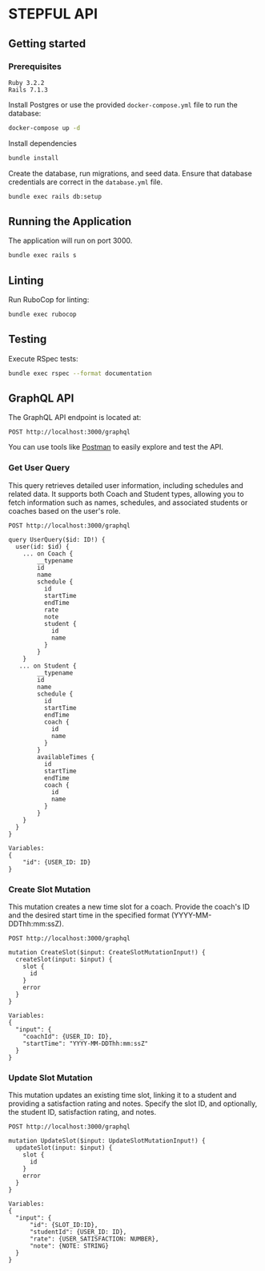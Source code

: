 # STEPFUL API

## Getting started

### Prerequisites

```
Ruby 3.2.2
Rails 7.1.3
```

Install Postgres or use the provided `docker-compose.yml` file to run the database:

```sh
docker-compose up -d
```

Install dependencies

```sh
bundle install
```

Create the database, run migrations, and seed data.
Ensure that database credentials are correct in the `database.yml` file.

```sh
bundle exec rails db:setup
```

## Running the Application

The application will run on port 3000.

```sh
bundle exec rails s
```

## Linting
Run RuboCop for linting:

```sh
bundle exec rubocop
```

## Testing
Execute RSpec tests:

```sh
bundle exec rspec --format documentation
```

## GraphQL API

The GraphQL API endpoint is located at:
```
POST http://localhost:3000/graphql
```
You can use tools like [Postman](https://www.postman.com/) to easily explore and test the API.

### Get User Query 

This query retrieves detailed user information, including schedules and related data. It supports both Coach and Student types, allowing you to fetch information such as names, schedules, and associated students or coaches based on the user's role.

```
POST http://localhost:3000/graphql

query UserQuery($id: ID!) {
  user(id: $id) {
    ... on Coach {
        __typename
        id
        name
        schedule {
          id
          startTime
          endTime
          rate
          note
          student {
            id
            name
          }
        }
    }
   ... on Student {
        __typename
        id
        name
        schedule {
          id
          startTime
          endTime
          coach {
            id
            name
          }
        }
        availableTimes {
          id
          startTime
          endTime
          coach {
            id
            name
          }
        }
    }
  }
}

Variables:
{
    "id": {USER_ID: ID}
}

```

### Create Slot Mutation

This mutation creates a new time slot for a coach. Provide the coach's ID and the desired start time in the specified format (YYYY-MM-DDThh:mm:ssZ).

```
POST http://localhost:3000/graphql

mutation CreateSlot($input: CreateSlotMutationInput!) {
  createSlot(input: $input) {
    slot {
      id
    }
    error
  }
}

Variables:
{
  "input": {
    "coachId": {USER_ID: ID},
    "startTime": "YYYY-MM-DDThh:mm:ssZ"
  }
}
```

### Update Slot Mutation

This mutation updates an existing time slot, linking it to a student and providing a satisfaction rating and notes. Specify the slot ID, and optionally, the student ID, satisfaction rating, and notes.

```
POST http://localhost:3000/graphql

mutation UpdateSlot($input: UpdateSlotMutationInput!) {
  updateSlot(input: $input) {
    slot {
      id
    }
    error
  }
}

Variables:
{
  "input": {
      "id": {SLOT_ID:ID},
      "studentId": {USER_ID: ID},
      "rate": {USER_SATISFACTION: NUMBER},
      "note": {NOTE: STRING}
  } 
}
```
